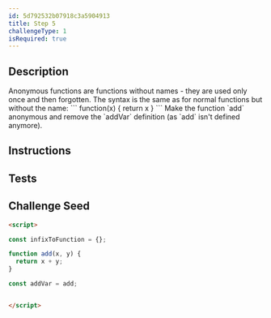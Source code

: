 ```yaml
---
id: 5d792532b07918c3a5904913
title: Step 5
challengeType: 1
isRequired: true
---
```


## Description
<section id='description'>
Anonymous functions are functions without names - they are used only once and then forgotten.
The syntax is the same as for normal functions but without the name:
```
function(x) {
  return x
}
```
Make the function `add` anonymous and remove the `addVar` definition (as `add` isn't defined anymore).
</section>

## Instructions
<section id='instructions'>

</section>

## Tests
<section id='tests'>

</section>

## Challenge Seed
<section id='challengeSeed'>

<div id='html-seed'>

```html
<script>

const infixToFunction = {};

function add(x, y) {
  return x + y;
}

const addVar = add;


</script>
```

</div>
